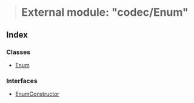 > # External module: "codec/Enum"

## Index

### Classes

* [Enum](../classes/_codec_enum_.enum.md)

### Interfaces

* [EnumConstructor](../interfaces/_codec_enum_.enumconstructor.md)